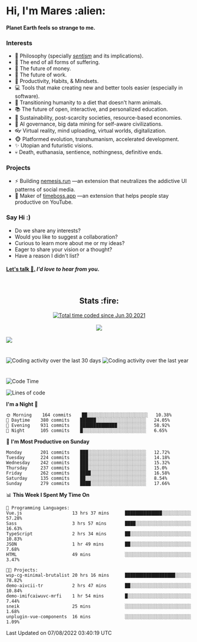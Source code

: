 <h1>Hi, I'm Mares :alien:</h1>

#### Planet Earth feels so strange to me.

### **Interests**

- 🌊 Philosophy (specially [_sentism_][sentismmedium] and its implications).
- 🎯 The end of all forms of suffering.
- 💸 The future of money.
- 💼 The future of work.
- 🧠 Productivity, Habits, & Mindsets.
- 💻 Tools that make creating new and better tools easier (especially in software).
- 🥗 Transitioning humanity to a diet that doesn't harm animals.
- 📚 The future of open, interactive, and personalized education.
- 🌱 Sustainability, post-scarcity societies, resource-based economies.
- 🤖 AI governance, big data mining for self-aware civilizations.
- 👓 Virtual reality, mind uploading, virtual worlds, digitalization.
- 🐵 Platformed evolution, transhumanism, accelerated development.
- ✨ Utopian and futuristic visions.
- 💀 Death, euthanasia, sentience, nothingness, definitive ends.


### **Projects**

- ⚡ Building [nemesis.run](https://chrome.google.com/webstore/detail/nemesis-%E2%80%93-humane-design-f/blfbbifgjgikekfochleknjcopefifgo?hl=en) —an extension that neutralizes the addictive UI patterns of social media.
- 💎 Maker of [timeboss.app](https://timeboss.app) —an extension that helps people stay productive on YouTube.


### **Say Hi :)**

- Do we share any interests?
- Would you like to suggest a collaboration?
- Curious to learn more about me or my ideas?
- Eager to share your vision or a thought?
- Have a reason I didn't list?

#### [Let's talk :wave:.](mailto:mareszhar@gmail.com) _I'd love to hear from you_.

[sentismmedium]: https://medium.com/@mareszhar/born-a-prisoner-a-reflection-about-life-its-struggles-and-a-plan-to-escape-d8566ce9b026

<br>

<h2 align="center">Stats :fire:</h2>

<div align="center">
  <a href="https://wakatime.com/@cfdc0e0d-4860-4b62-9ff0-cb659185525e">
    <img src="https://wakatime.com/badge/user/cfdc0e0d-4860-4b62-9ff0-cb659185525e.svg" alt="Total time coded since Jun 30 2021" />
  </a>
</div>

<br>

<!-- 
Add or remove this: 
&dates=B1AAB3FF 
...or this...
&date_format=M%20j%5B%2C%20Y%5D
from the *streak stats URL below* if they get bugged and aren't updating: 
-->

<div align="center">
  <img src="https://github-readme-streak-stats.herokuapp.com?user=mareszhar&theme=black-ice&hide_border=true&stroke=FFFFFF15&ring=DF8FFE&fire=DF8FFE&currStreakLabel=DF8FFE&background=1A232A&currStreakNum=86FFAB&dates=B1AAB3FF&date_format=M%20j%5B%2C%20Y%5D">
</div>

<br>

<img src="https://activity-graph.herokuapp.com/graph?username=mareszhar&theme=nord&bg_color=00000000&color=979797&line=DF8FFE&point=00000000&area=true&hide_border=true">

<br>

<h1></h1>

<img src="https://wakatime.com/share/@mares/5df0ff02-9c79-41b4-b540-51dc9c65a57b.svg" alt="Coding activity over the last 30 days" />
<img src="https://wakatime.com/share/@mares/ea89ba71-f374-40af-930c-e0655909fe37.svg" alt="Coding activity over the last year" />

<h1></h1>

<!--START_SECTION:waka-->
![Code Time](http://img.shields.io/badge/Code%20Time-573%20hrs%2028%20mins-blue)

![Lines of code](https://img.shields.io/badge/From%20Hello%20World%20I%27ve%20Written-149%20Thousand%20lines%20of%20code-blue)

**I'm a Night 🦉** 

```text
🌞 Morning    164 commits    ██░░░░░░░░░░░░░░░░░░░░░░░   10.38% 
🌆 Daytime    380 commits    ██████░░░░░░░░░░░░░░░░░░░   24.05% 
🌃 Evening    931 commits    ██████████████░░░░░░░░░░░   58.92% 
🌙 Night      105 commits    █░░░░░░░░░░░░░░░░░░░░░░░░   6.65%

```
📅 **I'm Most Productive on Sunday** 

```text
Monday       201 commits    ███░░░░░░░░░░░░░░░░░░░░░░   12.72% 
Tuesday      224 commits    ███░░░░░░░░░░░░░░░░░░░░░░   14.18% 
Wednesday    242 commits    ███░░░░░░░░░░░░░░░░░░░░░░   15.32% 
Thursday     237 commits    ███░░░░░░░░░░░░░░░░░░░░░░   15.0% 
Friday       262 commits    ████░░░░░░░░░░░░░░░░░░░░░   16.58% 
Saturday     135 commits    ██░░░░░░░░░░░░░░░░░░░░░░░   8.54% 
Sunday       279 commits    ████░░░░░░░░░░░░░░░░░░░░░   17.66%

```


📊 **This Week I Spent My Time On** 

```text
💬 Programming Languages: 
Vue.js                   13 hrs 37 mins      ██████████████░░░░░░░░░░░   57.28% 
Sass                     3 hrs 57 mins       ████░░░░░░░░░░░░░░░░░░░░░   16.63% 
TypeScript               2 hrs 34 mins       ██░░░░░░░░░░░░░░░░░░░░░░░   10.83% 
JSON                     1 hr 49 mins        ██░░░░░░░░░░░░░░░░░░░░░░░   7.68% 
HTML                     49 mins             ░░░░░░░░░░░░░░░░░░░░░░░░░   3.47%

🐱‍💻 Projects: 
wsp-cg-minimal-brutalist 20 hrs 16 mins      ███████████████████░░░░░░   78.82% 
demo-aivcii-tr           2 hrs 47 mins       ██░░░░░░░░░░░░░░░░░░░░░░░   10.84% 
demo-imifcaiwuvc-mrfi    1 hr 54 mins        █░░░░░░░░░░░░░░░░░░░░░░░░   7.44% 
sneik                    25 mins             ░░░░░░░░░░░░░░░░░░░░░░░░░   1.68% 
unplugin-vue-components  16 mins             ░░░░░░░░░░░░░░░░░░░░░░░░░   1.09%

```


 Last Updated on 07/08/2022 03:40:19 UTC
<!--END_SECTION:waka-->

